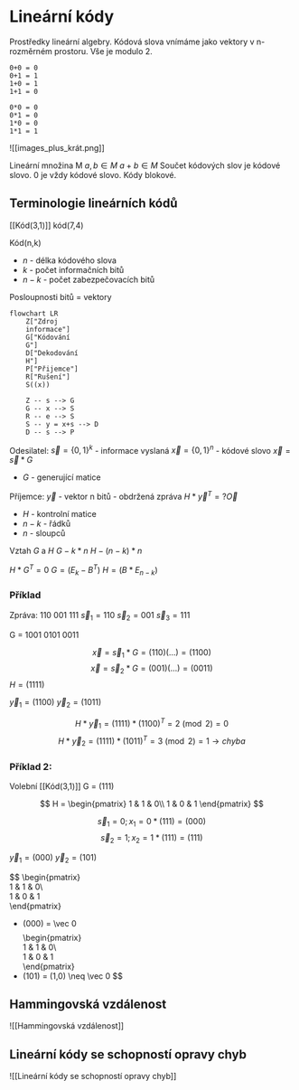 # Lineární kódy
Prostředky lineární algebry. Kódová slova vnímáme jako vektory v n-rozměrném prostoru. 
Vše je modulo 2.
```
0+0 = 0
0+1 = 1
1+0 = 1
1+1 = 0

0*0 = 0
0*1 = 0
1*0 = 0
1*1 = 1
```

![[images_plus_krát.png]]

Lineární množina M
$a,b \in M$ 
$a+b \in M$
Součet kódových slov je kódové slovo. 0 je vždy kódové slovo.
Kódy blokové.

## Terminologie lineárních kódů
[[Kód(3,1)]]
kód(7,4)

Kód(n,k)
- $n$ - délka kódového slova
- $k$ - počet informačních bitů
- $n-k$ - počet zabezpečovacích bitů

Posloupnosti bitů = vektory


``` mermaid
flowchart LR
	Z["Zdroj 
	informace"] 
	G["Kódování 
	G"] 
	D["Dekodování 
	H"]
	P["Přijemce"] 
	R["Rušení"]
	S((x))
	
	Z -- s --> G
	G -- x --> S
	R -- e --> S
	S -- y = x+s --> D
	D -- s --> P
```

Odesilatel:
$\vec s = \left\{0,1 \right\}^k$ - informace vyslaná
$\vec x = \left\{0,1 \right\}^n$ - kódové slovo
$\vec x = \vec s * G$
- $G$ - generující matice

Příjemce:
$\vec y$ - vektor n bitů - obdržená zpráva 
$H * \vec y^T =? \vec O$
- $H$ - kontrolní matice
-  $n-k$ - řádků
- $n$ - sloupců


Vztah $G$ a $H$
$G - k*n$
$H - (n-k)*n$

$H*G^T = 0$
$G = (E_k - B^T)$
$H = (B*E_{n-k})$

### Příklad
Zpráva: 110 001 111
$\vec s_1 = 110$
$\vec s_2= 001$
$\vec s_3 = 111$

G = 
1001
0101
0011

$$
\vec x = \vec s_1 * G = (110) (...) = (1100)
$$
$$
\vec x = \vec s_2 * G = (001) (...) = (0011)
$$
$H = (1111)$

$\vec y_1 = (1100)$
$\vec y_2 = (1011)$

$$H * \vec y_1 = (1111)*(1100)^T = 2 \pmod 2 =0$$
$$H * \vec y_2 = (1111)*(1011)^T = 3 \pmod 2 = 1 \rightarrow chyba$$
### Příklad 2:
Volební [[Kód(3,1)]]
G = (111)

$$
H = 
\begin{pmatrix}  
1 & 1 & 0\\  
1 & 0 & 1  
\end{pmatrix}
$$

$$\vec s_1 = 0 ; x_1 = 0*(111) = (000)$$
$$\vec s_2 = 1 ; x_2 = 1*(111) = (111)$$

$\vec y_1 = (000)$
$\vec y_2 = (101)$

$$
\begin{pmatrix}  
1 & 1 & 0\\  
1 & 0 & 1  
\end{pmatrix}
* (000) = \vec 0
$$
$$
\begin{pmatrix}  
1 & 1 & 0\\  
1 & 0 & 1  
\end{pmatrix}
* (101) = (1,0) \neq \vec 0
$$



## Hammingovská vzdálenost
![[Hammingovská vzdálenost]]

## Lineární kódy se schopností opravy chyb
![[Lineární kódy se schopností opravy chyb]]